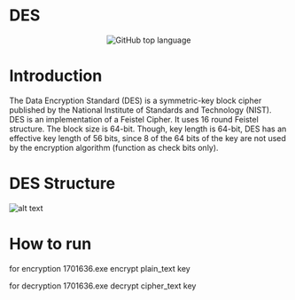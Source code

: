 # DES
<div align="center">
  
![GitHub top language](https://img.shields.io/github/languages/top/Heba-Atef99/DES?color=%2300)

</div>

# Introduction
The Data Encryption Standard (DES) is a symmetric-key block cipher published by the National Institute of Standards and Technology (NIST).  DES is an implementation of a Feistel Cipher. It uses 16 round Feistel structure. The block size is 64-bit. Though, key length is 64-bit, DES has an effective key length of 56 bits, since 8 of the 64 bits of the key are not used by the encryption algorithm (function as check bits only).

# DES Structure
![alt text](https://www.tutorialspoint.com/cryptography/images/des_structure.jpg)

# How to run
for encryption
    1701636.exe encrypt plain_text key

for decryption
    1701636.exe decrypt cipher_text key
